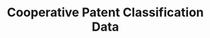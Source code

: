 ---
bigquery: https://console.cloud.google.com/bigquery?p=patents-public-data&d=cpc&page=dataset
citation: '“Cooperative Patent Classification” by the EPO and USPTO, for public use. '
contributors: EPO, USPTO
cost: None
description: Cooperative Patent Classification Data contains the scheme and definitions
  of the Cooperative Patent Classification system for classifying patent documents.
  The CPC is the result of a partnership between the EPO and the USPTO in their joint
  effort to develop a common, internationally compatible classification system for
  technical documents, in particular patent publications, which will be used by both
  offices in the patent granting process
documentation: https://www.cooperativepatentclassification.org/cpcSchemeAndDefinitions
last_edit: 04/06/2022, 04:53:20
location: https://www.cooperativepatentclassification.org/index
maintained_by: USPTO, EPO
schema_fields:
- limitingReferences
- symbol
- glossary
- not_allocatable
- ipcConcordant
- application_references
- definition
- ipc_concordant
- titleFull
- residualReferences
- titlePart
- informativeReferences
- additional_only
- sizeCache
- level
- residual_references
- breakdown_code
- child_groups
- breakdownCode
- title_part
- dateRevised
- title_full
- childGroups
- synonyms
- status
- applicationReferences
- date_revised
- limiting_references
- children
- informative_references
- notAllocatable
- parents
shortname: cooperative_patent_classification
tags:
- patents
- science
title: Cooperative Patent Classification Data
uuid: 984374a7-16e9-4b35-9445-458daceb01bf
---